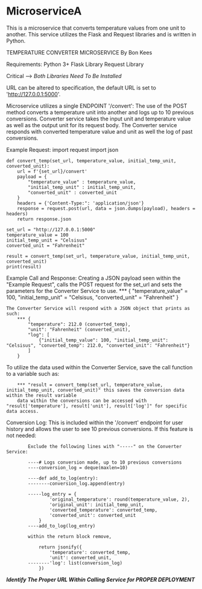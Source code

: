 # MicroserviceA
This is a microservice that converts temperature values from one unit to another. This service utilizes the Flask and Request libraries and is written in Python.

TEMPERATURE CONVERTER MICROSERVICE
    By Bon Kees

Requirements:
    Python 3+
    Flask Library
    Request Library

Critical --> *Both Libraries Need To Be Installed*

URL can be altered to specification, the default URL is set to 'http://127.0.0.1:5000'.

Microservice utilizes a single ENDPOINT '/convert':
    The use of the POST method converts a temperature unit into another and logs up to 10 previous conversions.
    Converter service takes the input unit and temperature value as well as the output unit for its request body.
    The Converter service responds with converted temperature value and unit as well the log of past conversions.

Example Request:
    import request
    import json

    def convert_temp(set_url, temperature_value, initial_temp_unit, converted_unit):
        url = f'{set_url}/convert'
        payload = {
            "temperature_value" : temperature_value,
            "initial_temp_unit" : initial_temp_unit,
            "converted_unit" : converted_unit
        }
        headers = {'Content-Type:": 'application/json'}
        response = request.post(url, data = json.dumps(payload), headers = headers)
        return response.json
    
    set_url = "http://127.0.0.1:5000"
    temperature_value = 100
    initial_temp_unit = "Celsisus"
    converted_unit = "Fahrenheit"

    result = convert_temp(set_url, temperature_value, initial_temp_unit, converted_unit)
    print(result)

Example Call and Response:
    Creating a JSON payload seen within the "Example Request", calls the POST request for the set_url and sets the
        parameters for the Converter Service to use.
                *** {
                    "temperature_value" = 100,
                    "initial_temp_unit" = "Celsisus,
                    "converted_unit" = "Fahrenheit"
                }

    The Converter Service will respond with a JSON object that prints as such:
        *** {
            "temperature": 212.0 (converted_temp),
            "unit": "Fahrenheit" (converted_unit),
            "log": [
                {"initial_temp_value": 100, "initial_temp_unit": "Celsisus", "converted_temp": 212.0, "converted_unit": "Fahrenheit"}
            ]
        }

To utilize the data used within the Converter Service, save the call function to a variable such as:

        *** "result = convert_temp(set_url, temperature_value, initial_temp_unit, converted_unit)" this saves the conversion data within the result variable
        data within the conversions can be accessed with "result['temperature'], result['unit'], result['log']" for specific data access.

Conversion Log:
    This is included within the '/convert' endpoint for user history and allows the user to see 10 previous conversions.
    If this feature is not needed:

            Exclude the following lines with "-----" on the Converter Service:

            ----# Logs conversion made, up to 10 previous conversions
            ----conversion_log = deque(maxlen=10)

            ----def add_to_log(entry):
            --------conversion_log.append(entry)

            -----log_entry = {
                    'original_temperature': round(temperature_value, 2),
                    'original_unit': initial_temp_unit,
                    'converted_temperature': converted_temp,
                    'converted_unit': converted_unit
                }
            ----add_to_log(log_entry)

            within the return block remove,

                return jsonify({
                    'temperature': converted_temp,
                    'unit': converted_unit,
            --------'log': list(conversion_log)
                })

***Identify The Proper URL Within Calling Service for PROPER DEPLOYMENT***

